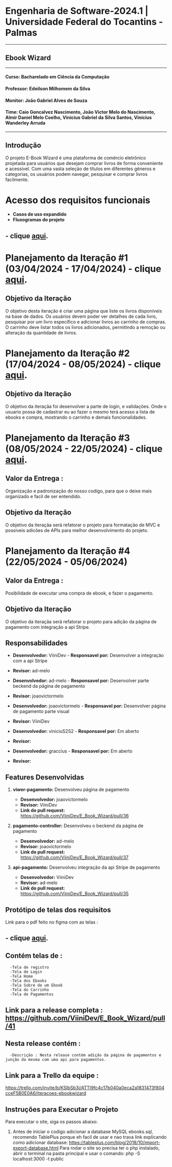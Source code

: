 # Engenharia de Software-2024.1 | Universidade Federal do Tocantins - Palmas

---
## Ebook Wizard

---
#### Curso: Bacharelado em Ciência da Computação
#### Professor: Edeilson Milhomem da Silva
#### Monitor: João Gabriel Alves de Souza
#### Time: Caio Goncalvez Nascimento, João Victor Melo do Nascimento, Almir Daniel Melo Coelho, Vinicius Gabriel da Silva Santos, Vinícius Wanderley Arruda
---
## Introdução 
O projeto E-Book Wizard é uma plataforma de comércio eletrônico projetada para usuários que desejam comprar livros de forma conveniente e acessível. Com uma vasta seleção de títulos em diferentes gêneros e categorias, os usuários podem navegar, pesquisar e comprar livros facilmente.


# Acesso dos requisitos funcionais
- **Casos de uso expandido**
- **Fluxogramas do projeto**
## - **clique [aqui](./prototipos_de_tela/Prototipagem.pdf).**


# Planejamento da Iteração #1 (03/04/2024 - 17/04/2024) - clique [aqui](./iteracoes/iteracao_1.md).

## Objetivo da Iteração
O objetivo desta iteração é criar uma página que liste os livros disponíveis na base de dados. Os usuários devem poder ver detalhes de cada livro, pesquisar por um livro específico e adicionar livros ao carrinho de compras. O carrinho deve listar todos os livros adicionados, permitindo a remoção ou alteração da quantidade de livros.


# Planejamento da Iteração #2 (17/04/2024 - 08/05/2024) - clique [aqui](./iteracoes/iteracao_2.md).

## Objetivo da Iteração
O objetivo da iteraçãa foi desenvolver a parte de login, e validações. Onde o usuario possa de cadastrar eu ao fazer o mesmo terá acesso a lista de ebooks e compra, mostrando o carrinho e demais funcionalidades.

               

# Planejamento da Iteração #3 (08/05/2024 - 22/05/2024) - clique [aqui](./iteracoes/iteracao_3.md).

## Valor da Entrega : 
Organização e padronização do nosso codigo, para que o deixe mais organizado e facil de ser entendido.

## Objetivo da Iteração
O objetivo da iteraçãa será refatorar o projeto para formatação de MVC e possiveis adicões de APIs para melhor desenvolvimento do projeto.



# Planejamento da Iteração #4 (22/05/2024 - 05/06/2024)

## Valor da Entrega : 
Posibilidade de executar uma compra de ebook, e fazer o pagamento.

## Objetivo da Iteração
O objetivo da iteraçãa será refatorar o projeto para adição da página de pagamento com integração a api Stripe.

## Responsabilidades

- **Desenvolvedor:** ViiniDev - **Responsavel por:** Desenvolver a integração com a api Stripe
- **Revisor:** ad-melo

- **Desenvolvedor:** ad-melo - **Responsavel por:** Desenvolver parte beckend da página de pagamento
- **Revisor:** joaovictormelo

- **Desenvolvedor:** joaovictormelo - **Responsavel por:** Desenvolver página de pagamento parte visual
- **Revisor:** ViiniDev

- **Desenvolvedor:** viniciuS2S2 - **Responsavel por:** Em aberto
- **Revisor:** 

- **Desenvolvedor:** graccius - **Responsavel por:** Em aberto
- **Revisor:** 

## Features Desenvolvidas

1. **viwer-pagamento:** Desenvolveu página de pagamento
   - **Desenvolvedor:** joaovictormelo
   - **Revisor:** ViiniDev
   - **Link do pull request:** https://github.com/ViiniDev/E_Book_Wizard/pull/36

2. **pagamento-controller:** Desenvolveu o beckend da página de pagamento
   - **Desenvolvedor:** ad-melo
   - **Revisor:** joaovictormelo
   - **Link do pull request:** https://github.com/ViiniDev/E_Book_Wizard/pull/37

3. **api-pagamento:** Desenvolveu integração da api Stripe de pagamento
   - **Desenvolvedor:** ViiniDev
   - **Revisor:** ad-melo
   - **Link do pull request:** https://github.com/ViiniDev/E_Book_Wizard/pull/35


## Protótipo de telas dos requisitos
Link para o pdf feito no figma com as telas :

## - **clique [aqui](./prototipos_de_tela/Prototipagem.pdf).**

 ## Contém telas de :
      -Tela de registro
      -Tela de Login
      -Tela Home
      -Tela dos Ebooks
      -Tela Sobre de um Ebook
      -Tela do Carrinho
      -Tela de Pagamentos 


## Link para a release completa  : https://github.com/ViiniDev/E_Book_Wizard/pull/41

   ## Nesta release contém :
      -Descrição : Nesta release contém adição da página de pagamentos e junção da mesma com uma api para pagamentos.

## Link para a Trello da equipe  :   
https://trello.com/invite/b/KSIbSb3i/ATTI9fc4c17b040a0eca2a1831473f804cceF5B0E0A6/iteracoes-ebookwizard

## Instruções para Executar o Projeto
Para executar o site, siga os passos abaixo:
1. Antes de iniciar o codigo adicionar a database MySQL ebooks.sql, recomendo TablePlus porque eh facil de usar e nao trava link explicando como adicionar database: https://tableplus.com/blog/2018/10/import-export-database.html Para rodar o site so precisa ter o php instalado, abrir o terminal na pasta principal e usar o comando: php -S localhost:3000 -t public
